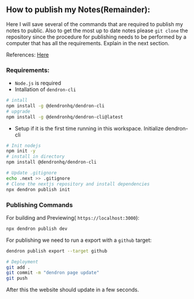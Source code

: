 

## How to publish my Notes(Remainder):

Here I will save several of the commands that are required to publish my notes to public. Also to get the most up to date notes please `git clone` the repository since the procedure for publishing needs to be performed by a computer that has all the requirements. Explain in the next section.

References: [Here](https://wiki.dendron.so/notes/23a1b942-99af-45c8-8116-4f4bb7dccd21/)

### Requirements:

* `Node.js` is required
* Intallation of `dendron-cli`

```bash
# intall
npm install -g @dendronhq/dendron-cli
# upgrade
npm install -g @dendronhq/dendron-cli@latest

```

* Setup if it is the first time running in this workspace. Initialize dendron-cli

```bash
# Init nodejs
npm init -y 
# install in directory
npm install @dendronhq/dendron-cli

# Update .gitignore
echo .next >> .gitignore
# Clone the nextjs repository and install dependencies
npx dendron publish init
```




### Publishing Commands

For building and Previewing( `https://localhost:3000`):

```bash
npx dendron publish dev
```

For publishing we need to run a export with a `github` target:

```bash
dendron publish export --target github

# Deployment
git add .
git commit -m "dendron page update"
git push
```

After this the website should update in a few seconds.